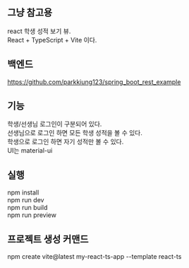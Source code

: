 ## 그냥 참고용
react 학생 성적 보기 뷰.<br>
React + TypeScript + Vite 이다.<br>

## 백엔드
https://github.com/parkkiung123/spring_boot_rest_example

## 기능
학생/선생님 로그인이 구분되어 있다.<br>
선생님으로 로그인 하면 모든 학생 성적을 볼 수 있다.<br>
학생으로 로그인 하면 자기 성적만 볼 수 있다.<br>
UI는 material-ui<br>

## 실행
npm install<br>
npm run dev<br>
npm run build<br>
npm run preview<br>

## 프로젝트 생성 커맨드
npm create vite@latest my-react-ts-app --template react-ts
